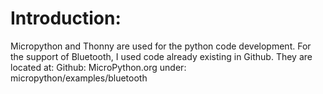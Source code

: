 # Introduction:

Micropython and Thonny are used for the python code development. For the support of Bluetooth, I used code already existing in Github. They are located at:
Github: MicroPython.org under: micropython/examples/bluetooth
